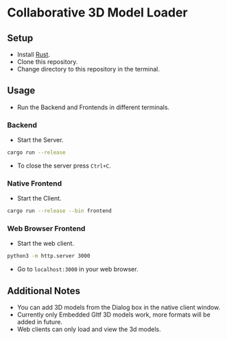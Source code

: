 # Collaborative 3D Model Loader

## Setup

- Install [Rust](https://www.rust-lang.org/tools/install).
- Clone this repository.
- Change directory to this repository in the terminal.

## Usage

- Run the Backend and Frontends in different terminals.

### Backend

- Start the Server.
  
```bash
cargo run --release
```

- To close the server press `Ctrl+C`.

### Native Frontend

- Start the Client.

```bash
cargo run --release --bin frontend
```

### Web Browser Frontend

- Start the web client.

```bash
python3 -m http.server 3000
```

- Go to `localhost:3000` in your web browser.

## Additional Notes

- You can add 3D models from the Dialog box in the native client window.
- Currently only Embedded Gltf 3D models work, more formats will be added in future.
- Web clients can only load and view the 3d models.
